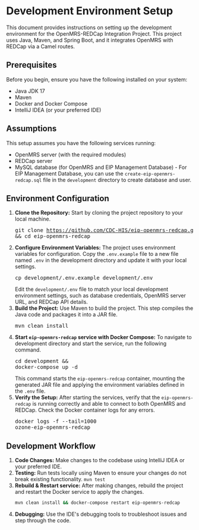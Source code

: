 # Development Environment Setup

This document provides instructions on setting up the development environment for the OpenMRS-REDCap Integration Project. This project uses Java, Maven, and Spring Boot, and it integrates OpenMRS with REDCap via a Camel routes.

## Prerequisites

Before you begin, ensure you have the following installed on your system:  
* Java JDK 17
* Maven
* Docker and Docker Compose
* IntelliJ IDEA (or your preferred IDE)

## Assumptions
This setup assumes you have the following services running:
* OpenMRS server (with the required modules)
* REDCap server
* MySQL database (for OpenMRS and EIP Management Database) - For EIP Management Database, you can use the `create-eip-openmrs-redcap.sql` file in the `development` directory to create database and user.

## Environment Configuration

1. **Clone the Repository:** Start by cloning the project repository to your local machine.  <pre>git clone https://github.com/CDC-HIS/eip-openmrs-redcap.git && cd eip-openmrs-redcap </pre>
2. **Configure Environment Variables:**  The project uses environment variables for configuration. Copy the `.env.example` file to a new file named `.env` in the development directory and update it with your local settings.  <pre>cp development/.env.example development/.env </pre> Edit the `development/.env` file to match your local development environment settings, such as database credentials, OpenMRS server URL, and REDCap API details.  
3. **Build the Project:**  Use Maven to build the project. This step compiles the Java code and packages it into a JAR file.  <pre>mvn clean install </pre>
4. **Start `eip-openmrs-redcap` service with Docker Compose:**  To navigate to development directory and start the service, run the following command.  <pre>cd development && docker-compose up -d </pre> This command starts the `eip-openmrs-redcap` container, mounting the generated JAR file and applying the environment variables defined in the `.env` file.  
5. **Verify the Setup:**  After starting the services, verify that the `eip-openmrs-redcap` is running correctly and able to connect to both OpenMRS and REDCap. Check the Docker container logs for any errors.  <pre>docker logs -f --tail=1000 ozone-eip-openmrs-redcap </pre>

## Development Workflow

1. **Code Changes:** Make changes to the codebase using IntelliJ IDEA or your preferred IDE.
2. **Testing:** Run tests locally using Maven to ensure your changes do not break existing functionality. `mvn test`
3. **Rebuild & Restart service:** 
   After making changes, rebuild the project and restart the Docker service to apply the changes. 
   ```bash 
   mvn clean install && docker-compose restart eip-openmrs-redcap
    ```
4. **Debugging:** Use the IDE's debugging tools to troubleshoot issues and step through the code.
